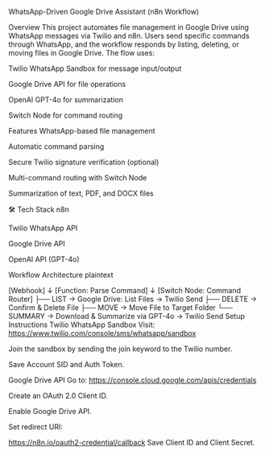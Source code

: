  WhatsApp-Driven Google Drive Assistant (n8n Workflow)
 
 Overview
This project automates file management in Google Drive using WhatsApp messages via Twilio and n8n.
Users send specific commands through WhatsApp, and the workflow responds by listing, deleting, or moving files in Google Drive.
The flow uses:

Twilio WhatsApp Sandbox for message input/output

Google Drive API for file operations

OpenAI GPT-4o for summarization

Switch Node for command routing

Features
WhatsApp-based file management

Automatic command parsing

Secure Twilio signature verification (optional)

Multi-command routing with Switch Node

Summarization of text, PDF, and DOCX files

🛠 Tech Stack
n8n

Twilio WhatsApp API

Google Drive API

OpenAI API (GPT-4o)

 Workflow Architecture
plaintext

[Webhook]
    ↓
[Function: Parse Command]
    ↓
[Switch Node: Command Router]
 ├── LIST → Google Drive: List Files → Twilio Send
 ├── DELETE → Confirm & Delete File
 ├── MOVE → Move File to Target Folder
 └── SUMMARY → Download & Summarize via GPT-4o → Twilio Send
  Setup Instructions
 Twilio WhatsApp Sandbox
Visit: https://www.twilio.com/console/sms/whatsapp/sandbox

Join the sandbox by sending the join keyword to the Twilio number.

Save Account SID and Auth Token.

 Google Drive API
Go to: https://console.cloud.google.com/apis/credentials

Create an OAuth 2.0 Client ID.

Enable Google Drive API.

Set redirect URI:


https://n8n.io/oauth2-credential/callback
Save Client ID and Client Secret.

